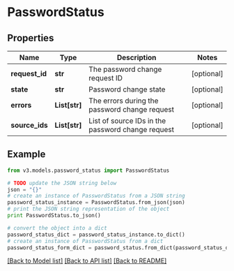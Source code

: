 # PasswordStatus


## Properties
Name | Type | Description | Notes
------------ | ------------- | ------------- | -------------
**request_id** | **str** | The password change request ID | [optional] 
**state** | **str** | Password change state | [optional] 
**errors** | **List[str]** | The errors during the password change request | [optional] 
**source_ids** | **List[str]** | List of source IDs in the password change request | [optional] 

## Example

```python
from v3.models.password_status import PasswordStatus

# TODO update the JSON string below
json = "{}"
# create an instance of PasswordStatus from a JSON string
password_status_instance = PasswordStatus.from_json(json)
# print the JSON string representation of the object
print PasswordStatus.to_json()

# convert the object into a dict
password_status_dict = password_status_instance.to_dict()
# create an instance of PasswordStatus from a dict
password_status_form_dict = password_status.from_dict(password_status_dict)
```
[[Back to Model list]](../README.md#documentation-for-models) [[Back to API list]](../README.md#documentation-for-api-endpoints) [[Back to README]](../README.md)


